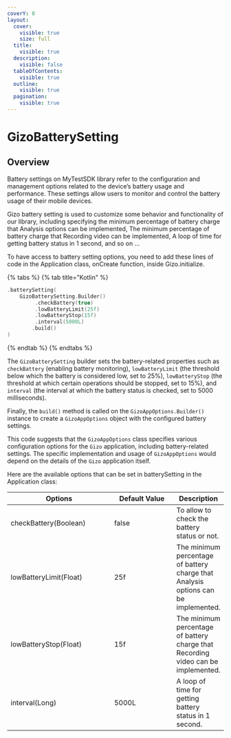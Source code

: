 ```yaml
---
coverY: 0
layout:
  cover:
    visible: true
    size: full
  title:
    visible: true
  description:
    visible: false
  tableOfContents:
    visible: true
  outline:
    visible: true
  pagination:
    visible: true
---
```


# GizoBatterySetting

## Overview

&#x20;Battery settings on MyTestSDK library refer to the configuration and management options related to the device’s battery usage and performance. These settings allow users to monitor and control the battery usage of their mobile devices.

Gizo battery setting is used to customize some behavior and functionality of our library, including specifying the minimum percentage of battery charge that Analysis options can be implemented, The minimum percentage of battery charge that Recording video can be implemented, A loop of time for getting battery status in 1 second, and so on ...

To have access to battery setting options, you need to add these lines of code in the Application class, onCreate function, inside Gizo.initialize.

{% tabs %}
{% tab title="Kotlin" %}
```kotlin
.batterySetting(
    GizoBatterySetting.Builder()
         .checkBattery(true)
         .lowBatteryLimit(25f)
         .lowBatteryStop(15f)
         .interval(5000L)
        .build()
)
```
{% endtab %}
{% endtabs %}

The `GizoBatterySetting` builder sets the battery-related properties such as `checkBattery` (enabling battery monitoring), `lowBatteryLimit` (the threshold below which the battery is considered low, set to 25%), `lowBatteryStop` (the threshold at which certain operations should be stopped, set to 15%), and `interval` (the interval at which the battery status is checked, set to 5000 milliseconds).

Finally, the `build()` method is called on the `GizoAppOptions.Builder()` instance to create a `GizoAppOptions` object with the configured battery settings.

This code suggests that the `GizoAppOptions` class specifies various configuration options for the `Gizo` application, including battery-related settings. The specific implementation and usage of `GizoAppOptions` would depend on the details of the `Gizo` application itself.



Here are the available options that can be set in batterySetting in the Application class:

<table><thead><tr><th width="252">Options</th><th width="167.33333333333331">Default Value</th><th>Description</th></tr></thead><tbody><tr><td>checkBattery(Boolean)</td><td>false</td><td>To allow to check the battery status or not.</td></tr><tr><td>lowBatteryLimit(Float)</td><td>25f</td><td>The minimum percentage of battery charge that Analysis options can be implemented.</td></tr><tr><td>lowBatteryStop(Float)</td><td>15f</td><td>The minimum percentage of battery charge that Recording video can be implemented.</td></tr><tr><td>interval(Long)</td><td>5000L</td><td>A loop of time for getting battery status in 1 second.</td></tr></tbody></table>
